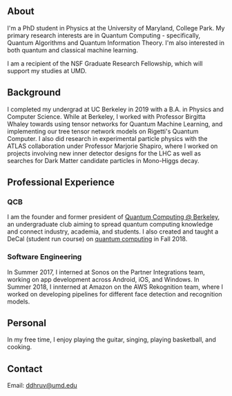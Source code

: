 ## About
I'm a PhD student in Physics at the University of Maryland, College Park. My primary research interests are in Quantum Computing - specifically, Quantum Algorithms and Quantum Information Theory. I'm also interested in both quantum and classical machine learning. 

I am a recipient of the NSF Graduate Research Fellowship, which will support my studies at UMD.




## Background

I completed my undergrad at UC Berkeley in 2019 with a B.A. in Physics and Computer Science. While at Berkeley, I worked with Professor Birgitta Whaley towards using tensor networks for Quantum Machine Learning, and implementing our tree tensor network models on Rigetti's Quantum Computer. I also did research in experimental particle physics with the ATLAS collaboration under Professor Marjorie Shapiro, where I worked on projects involving new inner detector designs for the LHC as well as searches for Dark Matter candidate particles in Mono-Higgs decay.






## Professional Experience

### QCB
I am the founder and former president of [Quantum Computing @ Berkeley](https://qcb.berkeley.edu/), an undergraduate club aiming to spread quantum computing knowledge and connect industry, academia, and students. I also created and taught a DeCal (student run course) on [quantum computing](https://qcb.berkeley.edu/decal.shtml) in Fall 2018.

### Software Engineering
In Summer 2017, I interned at Sonos on the Partner Integrations team, working on app development across Android, iOS, and Windows.
In Summer 2018, I innterned at Amazon on the AWS Rekognition team, where I worked on developing pipelines for different face detection and recognition models.





## Personal
In my free time, I enjoy playing the guitar, singing, playing basketball, and cooking.

## Contact
Email: ddhruv@umd.edu

